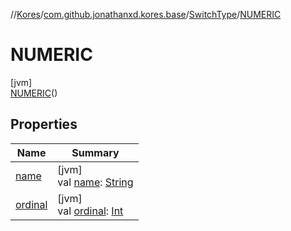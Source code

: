 //[Kores](../../../../index.md)/[com.github.jonathanxd.kores.base](../../index.md)/[SwitchType](../index.md)/[NUMERIC](index.md)

# NUMERIC

[jvm]\
[NUMERIC](index.md)()

## Properties

| Name | Summary |
|---|---|
| [name](name.md) | [jvm]<br>val [name](name.md): [String](https://kotlinlang.org/api/latest/jvm/stdlib/kotlin/-string/index.html) |
| [ordinal](ordinal.md) | [jvm]<br>val [ordinal](ordinal.md): [Int](https://kotlinlang.org/api/latest/jvm/stdlib/kotlin/-int/index.html) |
